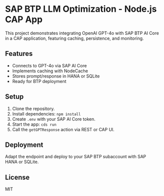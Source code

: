 # SAP BTP LLM Optimization - Node.js CAP App
This project demonstrates integrating OpenAI GPT-4o with SAP BTP AI Core in a CAP application, featuring caching, persistence, and monitoring.

## Features
- Connects to GPT-4o via SAP AI Core
- Implements caching with NodeCache
- Stores prompt/response in HANA or SQLite
- Ready for BTP deployment

## Setup
1. Clone the repository.
2. Install dependencies: `npm install`
3. Create `.env` with your SAP AI Core token.
4. Start the app: `cds run`
5. Call the `getGPTResponse` action via REST or CAP UI.

## Deployment
Adapt the endpoint and deploy to your SAP BTP subaccount with SAP HANA or SQLite.

## License
MIT